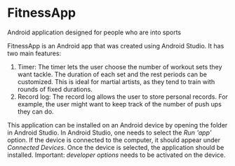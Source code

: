 # FitnessApp
Android application designed for people who are into sports

FitnessApp is an Android app that was created using Android Studio. It has two main features:
  1. Timer: The timer lets the user choose the number of workout sets they want tackle. The duration of each set and the rest periods can be customized. This is ideal for martial artists, as they tend to train with rounds of fixed durations.  
  2. Record log: The record log allows the user to store personal records. For example, the user might want to keep track of the number of push ups they can do.



This application can be installed on an Android device by opening the folder in Android Studio. In Android Studio, one needs to select the *Run 'app'* option. If the device is connected to the computer, it should appear under *Connected Devices*. Once the device is selected, the application should be installed.
Important: *developer options* needs to be activated on the device.
